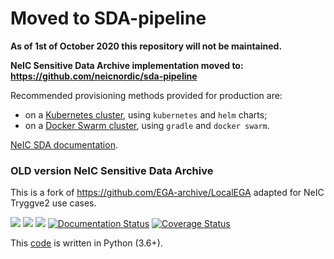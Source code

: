 # Moved to SDA-pipeline

**As of 1st of October 2020 this repository will not be maintained.**

**NeIC Sensitive Data Archive implementation moved to: https://github.com/neicnordic/sda-pipeline**

Recommended provisioning methods provided for production are:

* on a [Kubernetes cluster](https://github.com/neicnordic/sda-helm/), using `kubernetes` and `helm` charts;
* on a [Docker Swarm cluster](https://github.com/neicnordic/LocalEGA-deploy-swarm), using `gradle` and `docker swarm`.

[NeIC SDA documentation](https://neic-sda.readthedocs.io).

### OLD version NeIC Sensitive Data Archive

This is a fork of https://github.com/EGA-archive/LocalEGA adapted for NeIC Tryggve2 use cases.

![](https://github.com/neicnordic/LocalEGA/workflows/Python%20unit%20tests/badge.svg)
![](https://github.com/neicnordic/LocalEGA/workflows/Python%20style%20check/badge.svg)
![](https://github.com/neicnordic/LocalEGA/workflows/Integration%20Tests/badge.svg)
[![Documentation Status](https://readthedocs.org/projects/neic-sda/badge/?version=latest)](https://neic-sda.readthedocs.io/en/latest/?badge=latest)
[![Coverage Status](https://coveralls.io/repos/github/neicnordic/LocalEGA/badge.svg?branch=HEAD)](https://coveralls.io/github/neicnordic/LocalEGA?branch=HEAD)

This [code](lega) is written in Python (3.6+).

